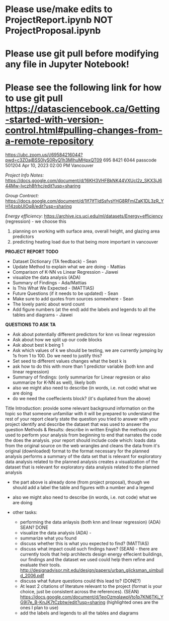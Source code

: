 # Please use/make edits to ProjectReport.ipynb NOT ProjectProposal.ipynb
# Please use git pull before modifying any file in Jupyter Notebook!
# Please see the following link for how to use git pull https://datasciencebook.ca/Getting-started-with-version-control.html#pulling-changes-from-a-remote-repository

https://ubc.zoom.us/j/69584216044?pwd=c3ZOajBSS0lyS0RvQ1h3MlhuMHpxQT09
695 8421 6044 passcode 501204
Apr 10, 2023 02:00 PM Vancouver

*Project Info Notes:* https://docs.google.com/document/d/16KH3VHFBkNK44VXUcl2z_SKX3jJ644Mw-Ivczh8frhc/edit?usp=sharing

*Group Contract:* https://docs.google.com/document/d/1If7IfTIdSsfvsYHG8RFmIZaK1DL3zR_YH14zobUIOq8/edit?usp=sharing

*Energy efficiency*:   https://archive.ics.uci.edu/ml/datasets/Energy+efficiency (regression) - we choose this
1. planning on working with surface area, overall height, and glazing area predictors
1. predicting heating load due to that being more important in vancouver 

**PROJECT REPORT TODO**
 - Dataset Dictionary (TA feedback) - Sean
 - Update Method to explain what we are doing - Mattias
 - Comparison of K-NN vs Linear Regression - Jiawei
 - visualize the data analysis (ADA)
 - Summary of Findings - Ada/Mattias
 - Is This What We Expected - (MATTIAS)
 - Future Questions (if it needs to be updated) - Sean
 - Make sure to add quotes from sources somewhere - Sean
 - The lovely panic about word count
 - Add figure numbers (at the end) add the labels and legends to all the tables and diagrams - Jiawei
 
 **QUESTIONS TO ASK TA**
 - Ask about potentially different predictors for knn vs linear regression
 - Ask about how we split up our code blocks
 - Ask about best k being 1
 - Ask which values of k we should be testing, we are currently jumping by 1s from 1 to 100. Do we need to justify this?
 - Set seed to different values changes what the best k is
 - ask how to do this with more than 1 predictor variable (both knn and linear regression)
 - Summary of findings: (only summarize for Linear regresion or also summarize for K-NN as well), likely both
 - also we might also need to describe (in words, i.e. not code) what we are doing
 - do we need the coeffecients block? (it's dupliated from the above)
 
 Title
Introduction:
provide some relevant background information on the topic so that someone unfamiliar with it will be prepared to understand the rest of your report
clearly state the question you tried to answer with your project
identify and describe the dataset that was used to answer the question
Methods & Results:
describe in written English the methods you used to perform your analysis from beginning to end that narrates the code the does the analysis.
your report should include code which:
loads data from the original source on the web 
wrangles and cleans the data from it's original (downloaded) format to the format necessary for the planned analysis
performs a summary of the data set that is relevant for exploratory data analysis related to the planned analysis 
creates a visualization of the dataset that is relevant for exploratory data analysis related to the planned analysis

- the part above is already done (from project proposal), though we should add a label the table and figures with a number and a legend
- also we might also need to describe (in words, i.e. not code) what we are doing

- other tasks:
   - performing the data anlaysis (both knn and linear regression) (ADA) SEAN? DONE
   - visualize the data analysis (ADA) - 
   - summarize what you found
   - discuss whether this is what you expected to find? (MATTIAS)
   - discuss what impact could such findings have? (SEAN) - there are currently tools that help architects design energy effecient buildings, our findings and the dataset we used could help them refine and evaluate their tools. http://designadvisor.mit.edu/design/papers/urban_glicksman_simbuild_2006.pdf
   - discuss what future questions could this lead to? (DONE?)
   - At least 2 citations of literature relevant to the project (format is your choice, just be consistent across the references). (SEAN) https://docs.google.com/document/d/1eoOzmqIawpVto1p7KN6TKj_YG9I7e_B-KnJK7tCzbtw/edit?usp=sharing (highlighted ones are the ones I plan to use)
   - add the labels and legends to all the tables and diagrams

